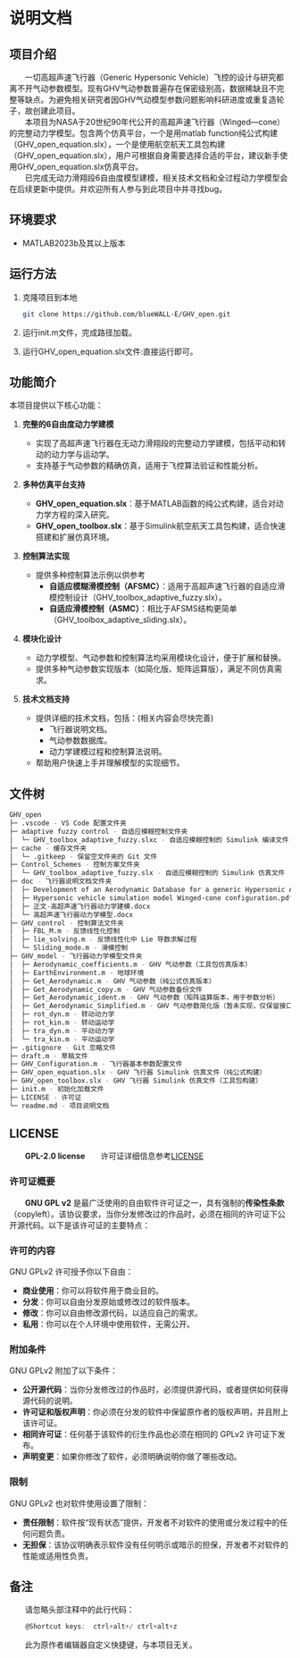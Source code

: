 <!--
 * @Author: blueWALL-E
 * @Date: 2024-10-31 22:45:46
 * @LastEditTime: 2025-09-22 10:01:56
 * @FilePath: \GHV_open\readme.md
 * @Description: GHV文件的相关说明
 * @Wearing:  Read only, do not modify place!!! 
 * @Shortcut keys:  ctrl+alt+/ ctrl+alt+z
-->

# 说明文档

## 项目介绍

&emsp;&emsp;一切高超声速飞行器（Generic Hypersonic Vehicle）飞控的设计与研究都离不开气动参数模型。现有GHV气动参数普遍存在保密级别高，数据稀缺且不完整等缺点。为避免相关研究者因GHV气动模型参数问题影响科研进度或重复造轮子，故创建此项目。  
&emsp;&emsp;本项目为NASA于20世纪90年代公开的高超声速飞行器（Winged—cone）的完整动力学模型。包含两个仿真平台，一个是用matlab function纯公式构建（GHV_open_equation.slx），一个是使用航空航天工具包构建（GHV_open_equation.slx），用户可根据自身需要选择合适的平台，建议新手使用GHV_open_equation.slx仿真平台。  
&emsp;&emsp;已完成无动力滑翔段6自由度模型建模，相关技术文档和全过程动力学模型会在后续更新中提供。并欢迎所有人参与到此项目中并寻找bug。  

## 环境要求

- MATLAB2023b及其以上版本

## 运行方法

1. 克隆项目到本地

   ``` bash
   git clone https://github.com/blueWALL-E/GHV_open.git
   ```

2. 运行init.m文件，完成路径加载。
3. 运行GHV_open_equation.slx文件:直接运行即可。

## 功能简介

本项目提供以下核心功能：

1. **完整的6自由度动力学建模**  
   - 实现了高超声速飞行器在无动力滑翔段的完整动力学建模，包括平动和转动的动力学与运动学。
   - 支持基于气动参数的精确仿真，适用于飞控算法验证和性能分析。

2. **多种仿真平台支持**  
   - **GHV_open_equation.slx**：基于MATLAB函数的纯公式构建，适合对动力学方程的深入研究。
   - **GHV_open_toolbox.slx**：基于Simulink航空航天工具包构建，适合快速搭建和扩展仿真环境。

3. **控制算法实现**  
   - 提供多种控制算法示例以供参考
     - **自适应模糊滑模控制（AFSMC）**：适用于高超声速飞行器的自适应滑模控制设计（GHV_toolbox_adaptive_fuzzy.slx）。
     - **自适应滑模控制（ASMC）**：相比于AFSMS结构更简单（GHV_toolbox_adaptive_sliding.slx）。

4. **模块化设计**  
   - 动力学模型、气动参数和控制算法均采用模块化设计，便于扩展和替换。
   - 提供多种气动参数实现版本（如简化版、矩阵运算版），满足不同仿真需求。

5. **技术文档支持**  
   - 提供详细的技术文档，包括：(相关内容会尽快完善)
     - 飞行器说明文档。
     - 气动参数数据库。
     - 动力学建模过程和控制算法说明。
   - 帮助用户快速上手并理解模型的实现细节。

## 文件树

``` bash
GHV_open
├─ .vscode - VS Code 配置文件夹
├─ adaptive fuzzy control - 自适应模糊控制文件夹
│  └─ GHV_toolbox_adaptive_fuzzy.slxc - 自适应模糊控制的 Simulink 编译文件
├─ cache - 缓存文件夹
│  └─ .gitkeep - 保留空文件夹的 Git 文件
├─ Control_Schemes - 控制方案文件夹
│  └─ GHV_toolbox_adaptive_fuzzy.slx - 自适应模糊控制的 Simulink 仿真文件
├─ doc - 飞行器说明文档文件夹
│  ├─ Development of an Aerodynamic Database for a generic Hypersonic Air Vehicle.pdf
│  ├─ Hypersonic vehicle simulation model Winged-cone configuration.pdf
│  ├─ 正文-高超声速飞行器动力学建模.docx
│  └─ 高超声速飞行器动力学模型.docx
├─ GHV_control - 控制算法文件夹
│  ├─ FBL_M.m - 反馈线性化控制
│  ├─ lie_solving.m - 反馈线性化中 Lie 导数求解过程
│  └─ Sliding_mode.m - 滑模控制
├─ GHV_model - 飞行器动力学模型文件夹
│  ├─ Aerodynamic_coefficients.m - GHV 气动参数（工具包仿真版本）
│  ├─ EarthEnvironment.m - 地球环境
│  ├─ Get_Aerodynamic.m - GHV 气动参数（纯公式仿真版本）
│  ├─ Get_Aerodynamic_copy.m - GHV 气动参数备份文件
│  ├─ Get_Aerodynamic_ident.m - GHV 气动参数（矩阵运算版本，用于参数分析）
│  ├─ Get_Aerodynamic_Simplified.m - GHV 气动参数简化版（暂未实现，仅保留接口）
│  ├─ rot_dyn.m - 转动动力学
│  ├─ rot_kin.m - 转动运动学
│  ├─ tra_dyn.m - 平动动力学
│  └─ tra_kin.m - 平动运动学
├─ .gitignore - Git 忽略文件
├─ draft.m - 草稿文件
├─ GHV_Configuration.m - 飞行器基本参数配置文件
├─ GHV_open_equation.slx - GHV 飞行器 Simulink 仿真文件（纯公式构建）
├─ GHV_open_toolbox.slx - GHV 飞行器 Simulink 仿真文件（工具包构建）
├─ init.m - 初始化加载文件
├─ LICENSE - 许可证
└─ readme.md - 项目说明文档
```

## LICENSE

&emsp;&emsp;**GPL-2.0 license**&emsp;&emsp;许可证详细信息参考[LICENSE](./LICENSE)

### 许可证概要

&emsp;&emsp;**GNU GPL v2** 是最广泛使用的自由软件许可证之一，具有强制的**传染性条款**（copyleft）。该协议要求，当你分发修改过的作品时，必须在相同的许可证下公开源代码。以下是该许可证的主要特点：

### **许可的内容**

GNU GPLv2 许可授予你以下自由：

- **商业使用**：你可以将软件用于商业目的。
- **分发**：你可以自由分发原始或修改过的软件版本。
- **修改**：你可以自由修改源代码，以适应自己的需求。
- **私用**：你可以在个人环境中使用软件，无需公开。

### **附加条件**

GNU GPLv2 附加了以下条件：

- **公开源代码**：当你分发修改过的作品时，必须提供源代码，或者提供如何获得源代码的说明。
- **许可证和版权声明**：你必须在分发的软件中保留原作者的版权声明，并且附上该许可证。
- **相同许可证**：任何基于该软件的衍生作品也必须在相同的 GPLv2 许可证下发布。
- **声明变更**：如果你修改了软件，必须明确说明你做了哪些改动。

### **限制**

GNU GPLv2 也对软件使用设置了限制：

- **责任限制**：软件按“现有状态”提供，开发者不对软件的使用或分发过程中的任何问题负责。
- **无担保**：该协议明确表示软件没有任何明示或暗示的担保，开发者不对软件的性能或适用性负责。

## 备注

&emsp;&emsp;请忽略头部注释中的此行代码：

``` C
    @Shortcut keys:  ctrl+alt+/ ctrl+alt+z
```

&emsp;&emsp;此为原作者编辑器自定义快捷键，与本项目无关。

